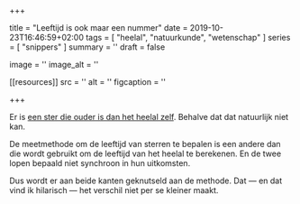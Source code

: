 +++

title = "Leeftijd is ook maar een nummer"
date = 2019-10-23T16:46:59+02:00 
tags = [ "heelal", "natuurkunde", "wetenschap" ] 
series = [ "snippers" ] 
summary = ''
draft = false

image = ''
image_alt = ''

[[resources]]
src = ''
alt = ''
figcaption = ''


+++

Er is [een ster die ouder is dan het heelal zelf](https://www.space.com/how-can-a-star-be-older-than-the-universe.html). Behalve dat dat natuurlijk niet kan.

De meetmethode om de leeftijd van sterren te bepalen is een andere dan die wordt gebruikt om de leeftijd van het heelal te berekenen. En de twee lopen bepaald niet synchroon in hun uitkomsten.

Dus wordt er aan beide kanten geknutseld aan de methode. Dat — en dat vind ik hilarisch — het verschil niet per se kleiner maakt.